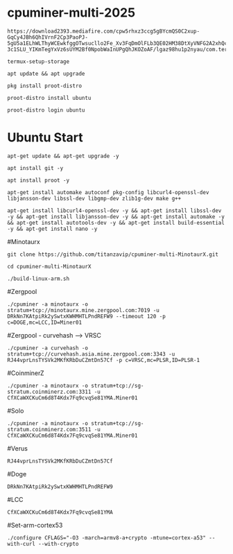 # cpuminer-multi-2025
```
https://download2393.mediafire.com/cpw5rhxz3ccg5gBYcmQS0C2xup-GqCy4JBh6QhIVrnF2Cp3PaoPJ-5gU5a1ELhWLThyWCEwkfggOTwsucllo2Fe_Xv3FqDmOlFLb3QE02HM38DtXyVNFG2A2xhQc-3c1SLU_YIKmTegYxVz6sUYM2Bf0NpobWaInUPgQhJKOZoAF/lgaz98hu1p2nyau/com.termux_1020.apk
```
```
termux-setup-storage
```
```
apt update && apt upgrade
```
```
pkg install proot-distro
```
```
proot-distro install ubuntu
```
```
proot-distro login ubuntu
```
# Ubuntu Start

```
apt-get update && apt-get upgrade -y
```
```
apt install git -y
```
```
apt install proot -y
```
```
apt-get install automake autoconf pkg-config libcurl4-openssl-dev libjansson-dev libssl-dev libgmp-dev zlib1g-dev make g++
```
```
apt-get install libcurl4-openssl-dev -y && apt-get install libssl-dev -y && apt-get install libjansson-dev -y && apt-get install automake -y && apt-get install autotools-dev -y && apt-get install build-essential -y && apt-get install nano -y
```
#Minotaurx 
```
git clone https://github.com/titanzavip/cpuminer-multi-MinotaurX.git
```
```
cd cpuminer-multi-MinotaurX
```
```
./build-linux-arm.sh
```
#Zergpool 
```
./cpuminer -a minotaurx -o stratum+tcp://minotaurx.mine.zergpool.com:7019 -u DRkNn7KAtpiRk2ySwtxKWHMHTLPndREFW9 --timeout 120 -p  c=DOGE,mc=LCC,ID=Miner01
```
#Zergpool - curvehash --> VRSC
```
./cpuminer -a curvehash -o stratum+tcp://curvehash.asia.mine.zergpool.com:3343 -u RJ44vprLnsTYSVk2MKfKRbDuCZmtDn57Cf -p c=VRSC,mc=PLSR,ID=PLSR-1
```
#CoinminerZ
```
./cpuminer -a minotaurx -o stratum+tcp://sg-stratum.coinminerz.com:3311 -u CfXCaWXCKuCm6d8T4Kdx7Fq9cvqSe81YMA.Miner01
```
#Solo
```
./cpuminer -a minotaurx -o stratum+tcp://sg-stratum.coinminerz.com:3511 -u CfXCaWXCKuCm6d8T4Kdx7Fq9cvqSe81YMA.Miner01 
```
#Verus
```
RJ44vprLnsTYSVk2MKfKRbDuCZmtDn57Cf
```
#Doge
```
DRkNn7KAtpiRk2ySwtxKWHMHTLPndREFW9
```

#LCC
```
CfXCaWXCKuCm6d8T4Kdx7Fq9cvqSe81YMA
```
#Set-arm-cortex53
```
./configure CFLAGS="-O3 -march=armv8-a+crypto -mtune=cortex-a53" --with-curl --with-crypto
```
